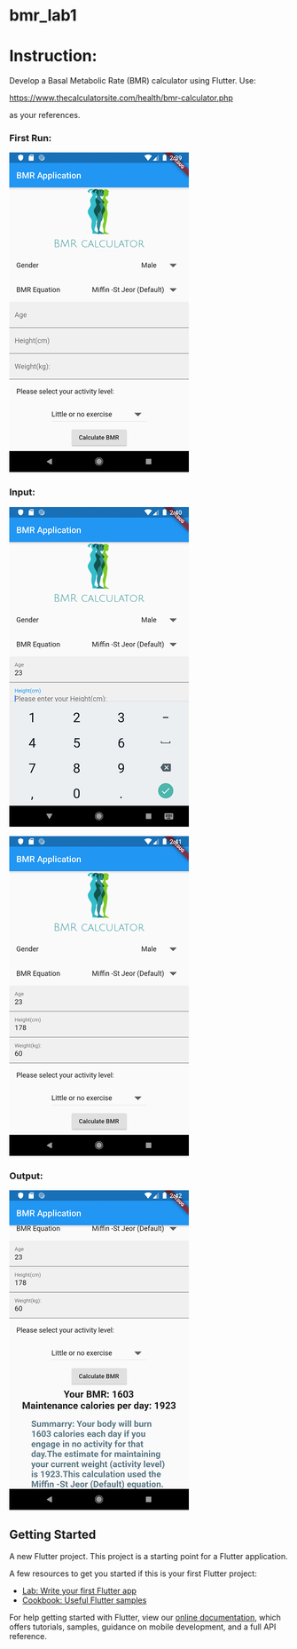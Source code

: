 # bmr_lab1

# Instruction:
Develop a Basal Metabolic Rate (BMR) calculator using Flutter. Use:

https://www.thecalculatorsite.com/health/bmr-calculator.php 

as your references. 


### First Run:

![](https://github.com/SINHUI/254716-STIW2044-LAB1/blob/master/interface/First%20Run.png)

### Input: 

![](https://github.com/SINHUI/254716-STIW2044-LAB1/blob/master/interface/Input1.png)

![](https://github.com/SINHUI/254716-STIW2044-LAB1/blob/master/interface/Input2.png)

### Output:

![](https://github.com/SINHUI/254716-STIW2044-LAB1/blob/master/interface/Output.png)


## Getting Started
A new Flutter project.
This project is a starting point for a Flutter application.

A few resources to get you started if this is your first Flutter project:

- [Lab: Write your first Flutter app](https://flutter.dev/docs/get-started/codelab)
- [Cookbook: Useful Flutter samples](https://flutter.dev/docs/cookbook)

For help getting started with Flutter, view our
[online documentation](https://flutter.dev/docs), which offers tutorials,
samples, guidance on mobile development, and a full API reference.
